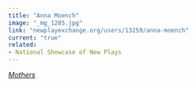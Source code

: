 ```yaml
---
title: "Anna Moench"
image: "_mg_1285.jpg"
link: "newplayexchange.org/users/13259/anna-moench"
current: "true"
related:
- National Showcase of New Plays
---
```


<a href="https://newplayexchange.org/plays/202567/mothers" rel="nofollow">*Mothers*</a>

